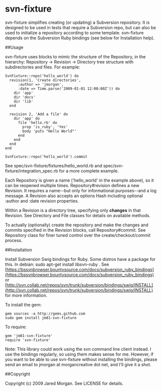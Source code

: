 svn-fixture
===========

svn-fixture simplifies creating (or updating) a Subversion repository. It is
designed to be used in tests that require a Subversion repo, but can also be
used to initialize a repository according to some template. svn-fixture depends
on the Subversion Ruby bindings (see below for Installation help).

##Usage

svn-fixture uses blocks to mimic the structure of the Repository, in the 
hierarchy: Repository -> Revision -> Directory tree structure with 
subdirectories and files. For example:

    SvnFixture::repo('hello_world') do
      revision(1, 'Create directories',
          :author => 'jmorgan',
          :date => Time.parse('2009-01-01 12:00:00Z')) do
        dir 'app'
        dir 'docs'
        dir 'lib'
      end
      
      revision 2, 'Add a file' do
        dir 'app' do
          file 'hello.rb' do
            prop 'is_ruby', 'Yes'
            body 'puts "Hello World"'
          end
        end
      end
    end
    
    SvnFixture::repo('hello_world').commit
    
See spec/svn-fixture/fixtures/hello_world.rb and 
spec/svn-fixture/integration_spec.rb for a more complete example.

Each Repository is given a name ('hello_world' in the example above), so it can
be reopened multiple times. Repository#revision defines a new Revision. It
requires a name--but only for informational purposes--and a log message. A
Revision also accepts an options Hash including optional :author and :date
revision properties.

Within a Revision is a directory tree, specifying only **changes** in that
Revision. See Directory and File classes for details on available methods.

To actually (optionally) create the repository and make the changes and commits
specified in the Revision blocks, call Repository#commit. See Repository class
for finer tuned control over the create/checkout/commit process.

##Installation

Install Subversion Swig bindings for Ruby. Some distros have a package for this.
In debian: sudo apt-get install libsvn-ruby . See 
[https://bssvnbrowser.bountysource.com/docs/subversion_ruby_bindings](https://bssvnbrowser.bountysource.com/docs/subversion_ruby_bindings) or
[http://svn.collab.net/repos/svn/trunk/subversion/bindings/swig/INSTALL](http://svn.collab.net/repos/svn/trunk/subversion/bindings/swig/INSTALL)
for more information.

To install the gem:

    gem sources -a http://gems.github.com
    sudo gem install jm81-svn-fixture
    
To require:

    gem 'jm81-svn-fixture'
    require 'svn-fixture'

Note: This library could work using the svn command line client instead. I use
the bindings regularly, so using them makes sense for me. However, if you want
to be able to use svn-fixture without installing the bindings, please send an
email to jmorgan at morgancreative dot net, and I'll give it a shot.

##Copyright

Copyright (c) 2009 Jared Morgan. See LICENSE for details.
